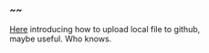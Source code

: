 ### ~~
  [Here](https://www.jianshu.com/p/c70ca3a02087) introducing how to upload local file to github,   
  maybe useful. Who knows.  
